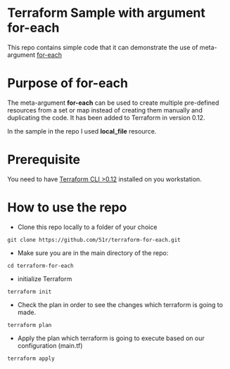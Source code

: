 # Terraform Sample with argument for-each

This repo contains simple code that it can demonstrate the use of meta-argument [for-each](https://www.terraform.io/language/meta-arguments/for_each)

# Purpose of for-each

The meta-argument **for-each** can be used to create multiple pre-defined resources from a set or map instead of creating them manually and duplicating the code. It has been added to Terraform in version 0.12.

In the sample in the repo I used **local_file** resource. 

# Prerequisite
You need to have [Terraform CLI >0.12](https://learn.hashicorp.com/tutorials/terraform/install-cli) installed on you workstation. 

# How to use the repo

* Clone this repo locally to a folder of your choice
```
git clone https://github.com/51r/terraform-for-each.git
```

* Make sure you are in the main directory of the repo:
```
cd terraform-for-each
```

* initialize Terraform  
```
terraform init
```

* Check the plan in order to see the changes which terraform is going to made.
```
terraform plan
```

* Apply the plan which terraform is going to execute based on our configuration (main.tf)
```
terraform apply
```

